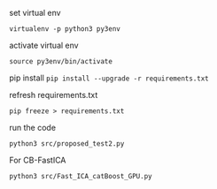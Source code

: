 set virtual env

```virtualenv -p python3 py3env```


activate virtual env

```source py3env/bin/activate```

pip install
```pip install --upgrade -r requirements.txt```


refresh requirements.txt

```pip freeze > requirements.txt```


run the code


```python3 src/proposed_test2.py```


For CB-FastICA

```python3 src/Fast_ICA_catBoost_GPU.py```